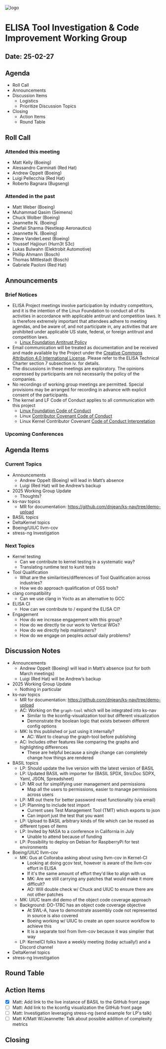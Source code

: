 
![logo](logo_elisa_small.png)

# ELISA Tool Investigation & Code Improvement Working Group

## Date: 25-02-27

## Agenda

* Roll Call
* Announcements
* Discussion Items
  * Logistics
  * Prioritize Discussion Topics
* Closing
  * Action Items
  * Round Table

## Roll Call

### Attended this meeting

* Matt Kelly (Boeing)
* Alessandro Carminati (Red Hat)
* Andrew Oppelt (Boeing)
* Luigi Pellecchia (Red Hat)
* Roberto Bagnara (Bugseng)

### Attended in the past

* Matt Weber (Boeing)
* Muhammad Qasim (Seimens)
* Chuck Wolber (Boeing)
* Jeannette N. (Boeing)
* Shefali Sharma (Nextleap Aeronautics)
* Jeannette N. (Boeing)
* Steve VanderLeest (Boeing)
* Youssef Hajjiouri (Hurn3t S3c)
* Lukas Bulwahn (Elektrobit Automotive)
* Phillip Ahmann (Bosch)
* Thomas Mittlestadt (Bosch)
* Gabriele Paoloni (Red Hat)

## Announcements

### Brief Notices

* ELISA Project meetings involve participation by industry competitors, and it is the intention of the Linux Foundation to conduct all of its activities in accordance with applicable antitrust and competition laws. It is therefore extremely important that attendees adhere to meeting agendas, and be aware of, and not participate in, any activities that are prohibited under applicable US state, federal, or foreign antitrust and competition laws.
  * [Linux Foundation Antitrust Policy](http://www.linuxfoundation.org/antitrust*policy)
* Email communication will be treated as documentation and be received and made available by the Project under the [Creative Commons Attribution 4.0 International License](http://creativecommons.org/licenses/by/4.0). Please refer to the ELISA Technical Charter section 7 subsection iv. for details.
* The discussions in these meetings are exploratory. The opinions expressed by participants are not necessarily the policy of the companies.
* No recordings of working group meetings are permitted. Special provisions may be arranged for recording in advance with explicit consent of the participants.
* The kernel and LF Code of Conduct applies to all communication with this project
  * [Linux Foundation Code of Conduct](https://www.linuxfoundation.org/code*of*conduct/)
  * Linux [Contributor Covenant Code of Conduct](https://git.kernel.org/pub/scm/linux/kernel/git/torvalds/linux.git/tree/Documentation/process/code*of*conduct.rst)
  * Linux Kernel Contributor Covenant [Code of Conduct Interpretation](https://git.kernel.org/pub/scm/linux/kernel/git/torvalds/linux.git/tree/Documentation/process/code*of*conduct*interpretation.rst)

### Upcoming Conferences

## Agenda Items

### Current Topics

* Announcements
  * Andrew Oppelt (Boeing) will lead in Matt’s absence
  * Luigi (Red Hat) will be Andrew’s backup
* 2025 Working Group Update
  * Thoughts?
* ks-nav topics
  * MR for documentation: https://github.com/dnjean/ks-nav/tree/demo-upload
* BASIL topics
* DeltaKernel topics
* Boeing/UIUC llvm-cov
* stress-ng Investigation

### Next Topics

* Kernel testing
  * Can we contribute to kernel testing in a systematic way?
  * Translating runtime test to kunit tests
* Tool Qualification
  * What are the similarities/differences of Tool Qualification across industries?
  * How we do approach qualification of OSS tools?
* clang compatibility
  * Can we use clang in Yocto as an alternative to GCC
* ELISA CI
  * How can we contribute to / expand the ELISA CI?
* Engagement
  * How do we increase engagement with this group?
  * How do we directly tie our work to Vertical WGs?
  * How do we directly help maintainers?
  * How do we engage on peoples *actual* daily problems?

## Discussion Notes

* Announcements
  * Andrew Oppelt (Boeing) will lead in Matt’s absence (out for both March meetings)
  * Luigi (Red Hat) will be Andrew’s backup
* 2025 Working Group Update
  * Nothing in particular
* ks-nav topics
  * MR for documentation: https://github.com/dnjean/ks-nav/tree/demo-upload
  * AC: Working on the `graph-tool` which will be integrated into ks-nav
    * Similar to the kconfig-visualization tool but different visualization
    * Demonstrate the boolean logic that exists between different config options
  * MK: Is this published or just using it internally?
    * AC: Want to cleanup the graph-tool before publishing
  * AC: Includes other features like comparing the graphs and highlighting differences
    * These are helpful because a single change can completely change how things are rendered
* BASIL topics
  * LP: Should update the live version with the latest version of BASIL
  * LP: Updated BASIL with importer for (BASIL SPDX, StricDoc SDPX, Yaml, JSON, Spreadsheet)
  * LP: MR out for simplifying user management and permissions
    * Map all the users to permissions, easier to manage permissions across users
  * LP: MR out there for better password reset functionality (via email)
  * LP: Planning to include test import
    * Current uses Test Management Tool (TMT) which exports to json
    * Can import just the test that you want
  * LP: Upload to BASIL arbitrary kinds of file which can be reused as different types of items
  * LP: Invited by NASA to a conference in California in July
    * Unable to attend because of funding
  * LP: Possibility to deploy on Debian for RaspberryPi for test environments
* Boeing/UIUC llvm-cov
  * MK: Gus at Colloraba asking about using llvm-cov in Kernel-CI
    * Looking at doing gcov test, however is aware of the llvm-cov effort in ELISA
    * If it's the same amount of effort they'd like to align with us
    * MK: Are we still carrying any patches that would make it more difficult?
    * AO: Will double check w/ Chuck and UIUC to ensure there are not other patches
  * MK: UIUC team did demo of the object code coverage approach
  * Background: DO-178C has an object code coverage objective
    * At SWL-A, have to demonstrate assembly code not represented in source is also covered
    * Boeing working w/ UIUC to create an open source workflow to achieve this
    * It is a separate tool from llvm-cov because it was simplier that way
  * LP: KernelCI folks have a weekly meeting (today actually!) and a Discord channel
* DeltaKernel topics
* stress-ng Investigation

## Round Table

## Action Items

* [x] Matt: Add link to the live instance of BASIL to the GitHub front page
* [ ] Matt: Add link to the kconfig visualization the GitHub front page
* [ ] Matt: Investigation leveraging stress-ng (send example for LP's talk)
* [ ] Matt K/Matt W/Jeannette: Talk about possible addition of complexity metrics

## Closing
